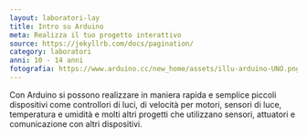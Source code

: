 ```yaml
---
layout: laboratori-lay
title: Intro su Arduino
meta: Realizza il tuo progetto interattivo
source: https://jekyllrb.com/docs/pagination/
category: laboratori
anni: 10 - 14 anni
fotografia: https://www.arduino.cc/new_home/assets/illu-arduino-UNO.png
---
```

Con Arduino si possono realizzare in maniera rapida e semplice piccoli dispositivi come controllori di luci, di velocità per motori, sensori di luce, temperatura e umidità e molti altri progetti che utilizzano sensori, attuatori e comunicazione con altri dispositivi.
